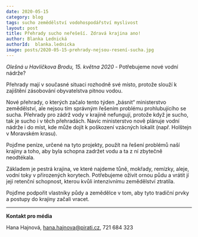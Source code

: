 ```yaml
---
date: 2020-05-15
category: blog
tags: sucho zemědělství vodohospodářství myslivost
layout: post
title: Přehrady sucho neřešeší. Zdravá krajina ano!
author: Blanka Lednická
authorId:  blanka.lednicka
image: posts/2020-05-15-prehrady-nejsou-resení-sucha.jpg
---
```


*Olešná u Havlíčkova Brodu, 15. května 2020* - Potřebujeme nové vodní nádrže? 

Přehrady mají v současné situaci rozhodně své místo, protože slouží k zajištění zásobování obyvatelstva pitnou vodou. 

Nové přehrady, o kterých začalo tento týden „básnit“ ministerstvo zemědělství, ale nejsou tím správným řešením problému prohlubujícího se sucha. Přehrady pro zádrž vody v krajině nefungují, protože když je sucho, tak je sucho i v těch přehradách. Navíc ministerstvo nově plánuje vodní nádrže i do míst, kde může dojít k poškození vzácných lokalit (např. Holštejn v Moravském krasu). 

Pojďme peníze, určené na tyto projekty, použít na řešení problémů naší krajiny a toho, aby byla schopna zadržet vodu a ta z ní zbytečně neodtékala. 

Základem je pestrá krajina, ve které najdeme tůně, mokřady, remízky, aleje, vodní toky v přirozených korytech. Potřebujeme oživit ornou půdu a vrátit jí její retenční schopnost, kterou kvůli intenzivnímu zemědělství ztratila.

Pojďme podpořit vlastníky půdy a zemědělce v tom, aby tyto tradiční prvky a postupy do krajiny začali vracet. 

---

**Kontakt pro média**

Hana Hajnová, <hana.hajnova@pirati.cz>, 721 684 323

